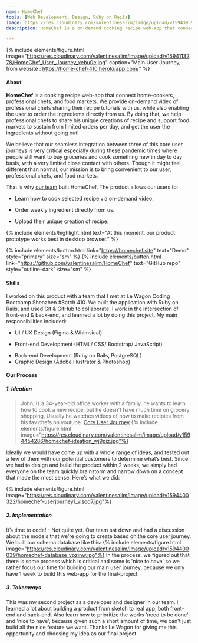 ```yaml
---
name: HomeChef
tools: [Web Development, Design, Ruby on Rails]
image: https://res.cloudinary.com/valentinesalim/image/upload/v1594395930/HomeChef_logo_preview_bkvbvp.jpg
description: HomeChef is a on-demand cooking recipe web-app that connects home-cookers, professional chefs, and food markets. Built with Ruby on Rails, HTML, CSS, Javascript, Ajax. It was developed as the final project of my 9-weeks coding bootcamp at Le Wagon.

---
```

{% include elements/figure.html image="https://res.cloudinary.com/valentinesalim/image/upload/v1594113278/HomeChef_User_Journey_xebu0e.jpg" caption="Main User Journey, from website : https://home-chef-410.herokuapp.com/" %}
#### **About**

**HomeChef** is a cooking recipe web-app that connect home-cookers, professional chefs, and food markets. We provide on-demand video of professional chefs sharing their recipe tutorials with us, while also enabling the user to order the ingredients directly from us. By doing that, we help professional chefs to share his unique creations of recipe and support food markets to sustain from limited orders per day, and get the user the ingredients without going out!

We believe that our seamless integration between three of this core user journeys is very critical especially during these pandemic times where people still want to buy groceries and cook something new in day to day basis, with a very limited close contact with others. Though it might feel different than normal, our mission is to bring convenient to our user, professional chefs, and food markets.

That is why [our team](https://github.com/toralero/HomeChef/graphs/contributors) built HomeChef. The product allows our users to:
* Learn how to cook selected recipe via on-demand video.
- Order weekly ingredient directly from us.
+ Upload their unique creation of recipe.

{% include elements/highlight.html text="At this moment, our product prototype works best in desktop browser." %}

{% include elements/button.html link="https://homechef.site" text="Demo" style="primary" size="sm" %}
{% include elements/button.html link="https://github.com/valentinesalim/HomeChef" text="GitHub repo" style="outline-dark" size="sm" %}





#### **Skills**
I worked on this product with a team that I met at Le Wagon Coding Bootcamp Shenzhen #Batch 410. We built the application with Ruby on Rails, and used Git & GitHub to collaborate. I work in the intersection of front-end & back-end, and learned a lot by doing this project. My main responsibilities included:
* UI / UX Design (Figma & Whimsical)
- Front-end Development (HTML/ CSS/ Bootstrap/ JavaScript)
+ Back-end Development (Ruby on Rails, PostgreSQL)
+ Graphic Design (Adobe Illustrator & Photoshop)

#### **Our Process**

##### **1. Ideation**

> John, is a 34-year-old office worker with a family, he wants to learn how to cook a new recipe, but he doesn't have much time on grocery shopping. Usually he watches videos of how to make recipies from his fav chefs on youtube. [Core User Journey](https://docs.google.com/spreadsheets/d/1AatnNYICiYwgaA5Q2cSVDMMgO3-Z3CEpL4Ub-fPHTvc/edit?usp=sharing)
{% include elements/figure.html image="https://res.cloudinary.com/valentinesalim/image/upload/v1594454286/homechef-ideation_wj9piz.jpg"%}


Ideally we would have come up with a whole range of ideas, and tested out a few of them with our potential customers to determine what’s best. Since we had to design and build the product within 2 weeks, we simply had everyone on the team quickly brainstorm and narrow down on a concept that made the most sense. Here’s what we did:


{% include elements/figure.html image="https://res.cloudinary.com/valentinesalim/image/upload/v1594400322/homechef-userjourney1_visqd7.jpg"%}


##### **2. Implementation**
It’s time to code! - Not quite yet. Our team sat down and had a discussion about the models that we're going to create based on the core user journey. We built our schema database like this:
{% include elements/figure.html image="https://res.cloudinary.com/valentinesalim/image/upload/v1594400039/homechef-database_vpzinw.jpg"%}
In the process, we figured out that there is some process which is critical and some is 'nice to have' so we rather focus our time for building our main user journey, because we only have 1 week to build this web-app for the final-project.


##### **3. Takeaways**
This was my second project as a developer and designer in our team. I learned a lot about building a product from sketch to real app, both front-end and back-end. Also learn how to prioritize the works 'need to be done' and 'nice to have', because given such a short amount of time, we can't just build all the nice feature we want. Thanks Le Wagon for giving me this opportunity and choosing my idea as our final project.

